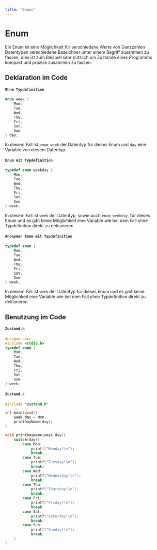 ```yaml
---
title: "Enums"
---
```

# Enum
Ein Enum ist eine Möglichkeit für verschiedene Werte von Ganzzahlen Datentypen verschiedene Bezeichner unter einem Begriff zusammen zu fassen, dies ist zum Beispiel sehr nützlich um Zustände eines Programms kompakt und präzise zusammen zu fassen.
## Deklaration im Code
#### ``Ohne Typdefinition``
```c
enum week {
	Mon,
	Tue,
	Wed,
	Thu,
	Fri,
	Sat,
	Sun
} day;
```
In diesem Fall ist ``enum week`` der Datentyp für dieses Enum und ``day`` eine Variable von diesem Datentyp.
#### ``Enum mit Typdefinition``
```c
typedef enum weekday {
	Mon,
	Tue,
	Wed,
	Thu,
	Fri,
	Sat,
	Sun
} week;
```
In diesem Fall ist ``week`` der Datentyp, sowie auch ``enum weekday``, für dieses Enum und es gibt keine Möglichkeit eine Variable wie bei dem Fall ohne Typdefinition direkt zu deklarieren.
#### ``Anonymer Enum mit Typdefinition``
```c
typedef enum {
	Mon,
	Tue,
	Wed,
	Thu,
	Fri,
	Sat,
	Sun
} week;
```
In diesem Fall ist ``week`` der Datentyp für dieses Enum und es gibt keine Möglichkeit eine Variable wie bei dem Fall ohne Typdefinition direkt zu deklarieren.
## Benutzung im Code
#### ``Zustand.h``
```c
#pragma once
#include <stdio.h>
typedef enum {
	Mon,
	Tue,
	Wed,
	Thu,
	Fri,
	Sat,
	Sun
} week;
```
#### ``Zustand.c``
```c
#include "Zustand.h"

int main(void){
	week day = Mon;
	printDayName(day);
}

void printDayName(week day){
	switch(day){
		case Mon:
			printf("Monday!\n");
			break;
		case Tue:
			printf("Tuesday!\n");
			break;
		case Wed:
			printf("Wednesday!\n");
			break;
		case Thu:
			printf("Thursday!\n");
			break;
		case Fri:
			printf("Friday!\n");
			break;
		case Sat:
			printf("Saturday!\n");
			break;
		case Sun:
			printf("Sunday!\n");
			break;
	}
}
```